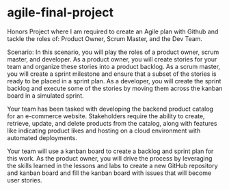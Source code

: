 # agile-final-project
Honors Project where I am required to create an Agile plan with Github and tackle the roles of: Product Owner, Scrum Master, and the Dev Team.

Scenario:
In this scenario, you will play the roles of a product owner, scrum master, and developer. As a product owner, you will create stories for your team and organize these stories into a product backlog. As a scrum master, you will create a sprint milestone and ensure that a subset of the stories is ready to be placed in a sprint plan. As a developer, you will create the sprint backlog and execute some of the stories by moving them across the kanban board in a simulated sprint.

Your team has been tasked with developing the backend product catalog for an e-commerce website. Stakeholders require the ability to create, retrieve, update, and delete products from the catalog, along with features like indicating product likes and hosting on a cloud environment with automated deployments.

Your team will use a kanban board to create a backlog and sprint plan for this work. As the product owner, you will drive the process by leveraging the skills learned in the lessons and labs to create a new GitHub repository and kanban board and fill the kanban board with issues that will become user stories.
